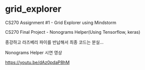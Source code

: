 # grid_explorer
CS270 Assignment #1 - Grid Explorer using Mindstorm

CS270 Final Project - Nonograms Helper(Using Tensorflow, keras)

종강하고 라즈베리 파이를 반납해서 최종 코드는 분실...


Nonograms Helper 시연 영상

https://youtu.be/dAz0pdaP8hM
